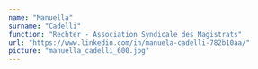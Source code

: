 ```yaml
---
name: "Manuella"
surname: "Cadelli"
function: "Rechter - Association Syndicale des Magistrats"
url: "https://www.linkedin.com/in/manuela-cadelli-782b10aa/"
picture: "manuella_cadelli_600.jpg"
---
```

